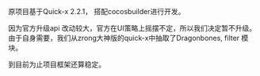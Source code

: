 
原项目基于Quick-x 2.2.1， 搭配cocosbuilder进行开发。

因为官方升级api 改动较大，官方在UI策略上摇摆不定，所以我们决定暂不升级。
由于自身需要，我们从zrong大神版的quick-x中抽取了Dragonbones, filter 模块。

到目前为止项目框架还算稳定。